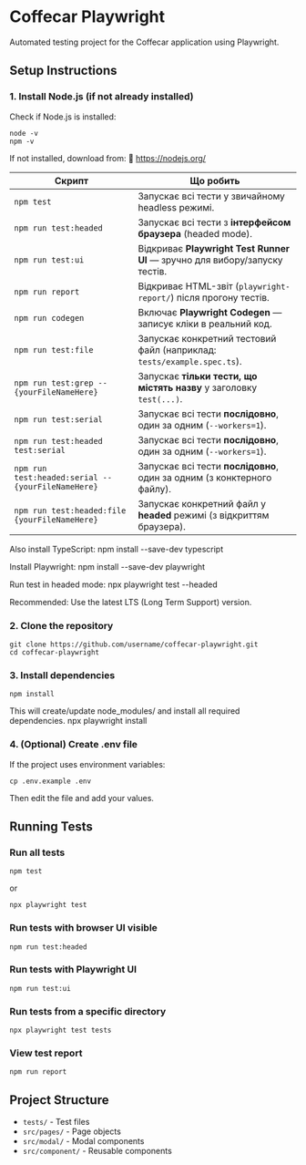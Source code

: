 # Coffecar Playwright

Automated testing project for the Coffecar application using Playwright.

## Setup Instructions

### 1. Install Node.js (if not already installed)
Check if Node.js is installed:
```
node -v
npm -v
```
If not installed, download from:
🔗 https://nodejs.org/

| Скрипт                                                | Що робить                                                                   |
|-------------------------------------------------------|-----------------------------------------------------------------------------|
| `npm test`                                            | Запускає всі тести у звичайному headless режимі.                            |
| `npm run test:headed`                                 | Запускає всі тести з **інтерфейсом браузера** (headed mode).                |
| `npm run test:ui`                                     | Відкриває **Playwright Test Runner UI** — зручно для вибору/запуску тестів. |
| `npm run report`                                      | Відкриває HTML-звіт (`playwright-report/`) після прогону тестів.            |
| `npm run codegen`                                     | Включає **Playwright Codegen** — записує кліки в реальний код.              |
| `npm run test:file`                                   | Запускає конкретний тестовий файл (наприклад: `tests/example.spec.ts`).     |
| `npm run test:grep -- {yourFileNameHere}`             | Запускає **тільки тести, що містять назву** у заголовку `test(...)`.        |
| `npm run test:serial`                                 | Запускає всі тести **послідовно**, один за одним (`--workers=1`).           |
| `npm run test:headed test:serial`                     | Запускає всі тести **послідовно**, один за одним (`--workers=1`).           |
| `npm run test:headed:serial -- {yourFileNameHere}` | Запускає всі тести **послідовно**, один за одним (з конктерного файлу).     |
| `npm run test:headed:file {yourFileNameHere}`         | Запускає конкретний файл у **headed** режимі (з відкриттям браузера).       |


Also install TypeScript: 
npm install --save-dev typescript

Install Playwright:
npm install --save-dev playwright

Run test in headed mode:
npx playwright test --headed

Recommended: Use the latest LTS (Long Term Support) version.

### 2. Clone the repository
```
git clone https://github.com/username/coffecar-playwright.git
cd coffecar-playwright
```
### 3. Install dependencies
```
npm install
```
This will create/update node_modules/ and install all required dependencies.
npx playwright install
### 4. (Optional) Create .env file
If the project uses environment variables:
```
cp .env.example .env
```
Then edit the file and add your values.

## Running Tests

### Run all tests
```
npm test
```
or
```
npx playwright test
```

### Run tests with browser UI visible
```
npm run test:headed
```

### Run tests with Playwright UI
```
npm run test:ui
```

### Run tests from a specific directory
```
npx playwright test tests
```

### View test report
```
npm run report
```

## Project Structure

- `tests/` - Test files
- `src/pages/` - Page objects
- `src/modal/` - Modal components
- `src/component/` - Reusable components
